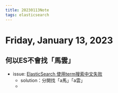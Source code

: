 ```yaml
---
title: 20230113Note
tags: elasticsearch
---
```

# Friday, January 13, 2023

## 何以ES不會找「馬雲」

- issue: [ElasticSearch 使用term搜索中文失败](https://blog.csdn.net/wyj180/article/details/105285142)
  - solution：分開找「a馬」「a雲」
  - 